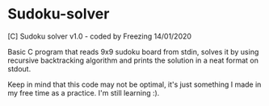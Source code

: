 # Sudoku-solver
[C] Sudoku solver v1.0 - coded by Freezing 14/01/2020

Basic C program that reads 9x9 sudoku board from stdin, solves it by using recursive backtracking algorithm and prints the solution in a neat format on stdout.

Keep in mind that this code may not be optimal, it's just something I made in my free time as a practice. I'm still learning :).
